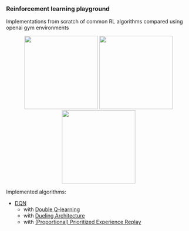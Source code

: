 ### Reinforcement learning playground
Implementations from scratch of common RL algorithms compared using openai gym
environments

<p align="center">
    <img src="https://media.giphy.com/media/3mgqEbE46leiBk4DAZ/giphy.gif" width="200" height="200" />
    <img src="https://media.giphy.com/media/LwFBZ4oSZh6diQkOq7/giphy.gif" width="200" height="200" />
    <img src="https://media.giphy.com/media/7AdfabG7Ppz53gjv9O/giphy.gif" width="200" height="200" />
</p>



Implemented algorithms:

- [DQN](https://www.nature.com/articles/nature14236.pdf)
    - with [Double Q-learning](https://arxiv.org/pdf/1509.06461.pdf)
    - with [Dueling Architecture](https://arxiv.org/pdf/1511.06581.pdf)
    - with [(Proportional) Prioritized Experience Replay](https://arxiv.org/pdf/1511.05952.pdf)
